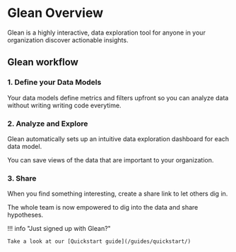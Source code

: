 # Glean Overview

Glean is a highly interactive, data exploration tool for anyone in your organization discover actionable insights.

## Glean workflow

### 1.  Define your Data Models

Your data models define metrics and filters upfront so you can analyze data without writing writing code everytime.

### 2.  Analyze and Explore

Glean automatically sets up an intuitive data exploration dashboard for each data model.

You can save views of the data that are important to your organization.

### 3.  Share

When you find something interesting, create a share link to let others dig in.

The whole team is now empowered to dig into the data and share hypotheses.

!!! info "Just signed up with Glean?"

    Take a look at our [Quickstart guide](/guides/quickstart/)